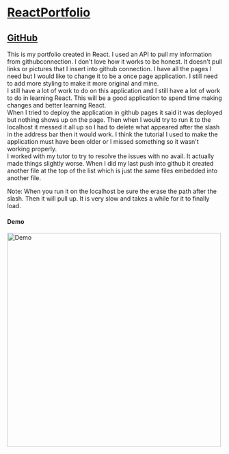 # [ReactPortfolio](https://dylandewey.github.io/ReactPortfolio/)
## [GitHub](https://github.com/dylandewey/ReactPortfolio.git)
This is my portfolio created in React.  I used an API to pull my information from githubconnection.  I don't love how it works to be honest.  It doesn't pull links or pictures that I insert into github connection.  I have all the pages I need but I would like to change it to be a once page application.  I still need to add more styling to make it more original and mine.  
I still have a lot of work to do on this application and I still have a lot of work to do in learning React.  This will be a good application to spend time making changes and better learning React.  
When I tried to deploy the application in github pages it said it was deployed but nothing shows up on the page.  Then when I would try to run it to the localhost it messed it all up so I had to delete what appeared after the slash in the address bar then it would work.  I think the tutorial I used to make the application must have been older or I missed something so it wasn't working properly.  
I worked with my tutor to try to resolve the issues with no avail.  It actually made things slightly worse.  When I did my last push into github it created another file at the top of the list which is just the same files embedded into another file.  

Note: When you run it on the localhost be sure the erase the path after the slash.  Then it will pull up.  It is very slow and takes a while for it to finally load.  

#### Demo
<img alt="Demo" src="ReactPortfolio.gif" width="500">

